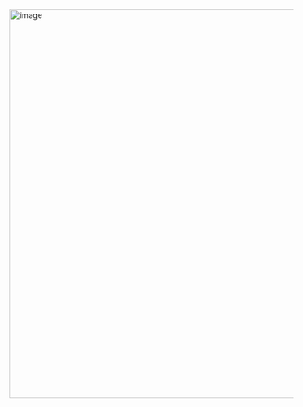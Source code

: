 <img width="802" height="691" alt="image" src="https://github.com/user-attachments/assets/b059777c-c2d1-4551-b90a-aeb9da0cd95d" />

